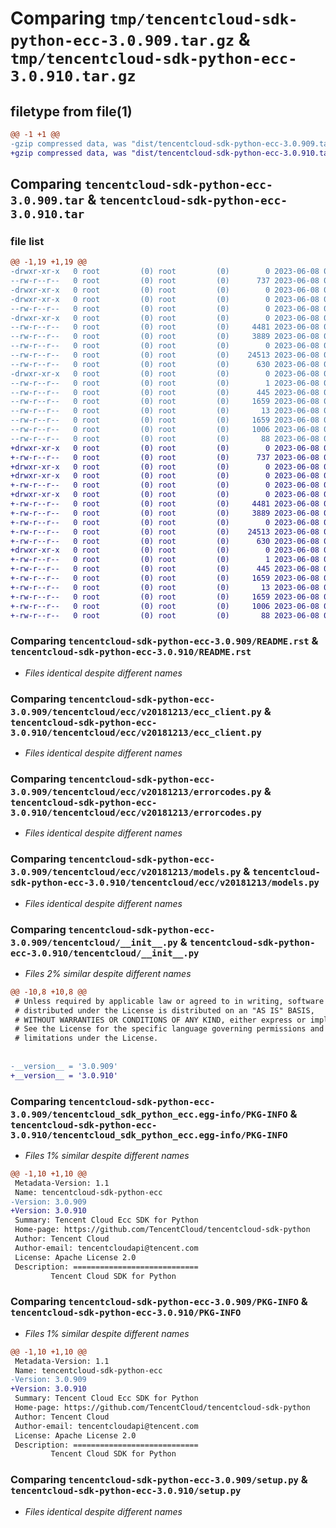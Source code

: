 # Comparing `tmp/tencentcloud-sdk-python-ecc-3.0.909.tar.gz` & `tmp/tencentcloud-sdk-python-ecc-3.0.910.tar.gz`

## filetype from file(1)

```diff
@@ -1 +1 @@
-gzip compressed data, was "dist/tencentcloud-sdk-python-ecc-3.0.909.tar", last modified: Thu Jun  8 00:24:05 2023, max compression
+gzip compressed data, was "dist/tencentcloud-sdk-python-ecc-3.0.910.tar", last modified: Thu Jun  8 09:09:48 2023, max compression
```

## Comparing `tencentcloud-sdk-python-ecc-3.0.909.tar` & `tencentcloud-sdk-python-ecc-3.0.910.tar`

### file list

```diff
@@ -1,19 +1,19 @@
-drwxr-xr-x   0 root         (0) root         (0)        0 2023-06-08 00:24:05.000000 tencentcloud-sdk-python-ecc-3.0.909/
--rw-r--r--   0 root         (0) root         (0)      737 2023-06-08 00:24:05.000000 tencentcloud-sdk-python-ecc-3.0.909/README.rst
-drwxr-xr-x   0 root         (0) root         (0)        0 2023-06-08 00:24:05.000000 tencentcloud-sdk-python-ecc-3.0.909/tencentcloud/
-drwxr-xr-x   0 root         (0) root         (0)        0 2023-06-08 00:24:05.000000 tencentcloud-sdk-python-ecc-3.0.909/tencentcloud/ecc/
--rw-r--r--   0 root         (0) root         (0)        0 2023-06-08 00:24:05.000000 tencentcloud-sdk-python-ecc-3.0.909/tencentcloud/ecc/__init__.py
-drwxr-xr-x   0 root         (0) root         (0)        0 2023-06-08 00:24:05.000000 tencentcloud-sdk-python-ecc-3.0.909/tencentcloud/ecc/v20181213/
--rw-r--r--   0 root         (0) root         (0)     4481 2023-06-08 00:24:05.000000 tencentcloud-sdk-python-ecc-3.0.909/tencentcloud/ecc/v20181213/ecc_client.py
--rw-r--r--   0 root         (0) root         (0)     3889 2023-06-08 00:24:05.000000 tencentcloud-sdk-python-ecc-3.0.909/tencentcloud/ecc/v20181213/errorcodes.py
--rw-r--r--   0 root         (0) root         (0)        0 2023-06-08 00:24:05.000000 tencentcloud-sdk-python-ecc-3.0.909/tencentcloud/ecc/v20181213/__init__.py
--rw-r--r--   0 root         (0) root         (0)    24513 2023-06-08 00:24:05.000000 tencentcloud-sdk-python-ecc-3.0.909/tencentcloud/ecc/v20181213/models.py
--rw-r--r--   0 root         (0) root         (0)      630 2023-06-08 00:24:05.000000 tencentcloud-sdk-python-ecc-3.0.909/tencentcloud/__init__.py
-drwxr-xr-x   0 root         (0) root         (0)        0 2023-06-08 00:24:05.000000 tencentcloud-sdk-python-ecc-3.0.909/tencentcloud_sdk_python_ecc.egg-info/
--rw-r--r--   0 root         (0) root         (0)        1 2023-06-08 00:24:05.000000 tencentcloud-sdk-python-ecc-3.0.909/tencentcloud_sdk_python_ecc.egg-info/dependency_links.txt
--rw-r--r--   0 root         (0) root         (0)      445 2023-06-08 00:24:05.000000 tencentcloud-sdk-python-ecc-3.0.909/tencentcloud_sdk_python_ecc.egg-info/SOURCES.txt
--rw-r--r--   0 root         (0) root         (0)     1659 2023-06-08 00:24:05.000000 tencentcloud-sdk-python-ecc-3.0.909/tencentcloud_sdk_python_ecc.egg-info/PKG-INFO
--rw-r--r--   0 root         (0) root         (0)       13 2023-06-08 00:24:05.000000 tencentcloud-sdk-python-ecc-3.0.909/tencentcloud_sdk_python_ecc.egg-info/top_level.txt
--rw-r--r--   0 root         (0) root         (0)     1659 2023-06-08 00:24:05.000000 tencentcloud-sdk-python-ecc-3.0.909/PKG-INFO
--rw-r--r--   0 root         (0) root         (0)     1006 2023-06-08 00:24:05.000000 tencentcloud-sdk-python-ecc-3.0.909/setup.py
--rw-r--r--   0 root         (0) root         (0)       88 2023-06-08 00:24:05.000000 tencentcloud-sdk-python-ecc-3.0.909/setup.cfg
+drwxr-xr-x   0 root         (0) root         (0)        0 2023-06-08 09:09:48.000000 tencentcloud-sdk-python-ecc-3.0.910/
+-rw-r--r--   0 root         (0) root         (0)      737 2023-06-08 09:09:48.000000 tencentcloud-sdk-python-ecc-3.0.910/README.rst
+drwxr-xr-x   0 root         (0) root         (0)        0 2023-06-08 09:09:48.000000 tencentcloud-sdk-python-ecc-3.0.910/tencentcloud/
+drwxr-xr-x   0 root         (0) root         (0)        0 2023-06-08 09:09:48.000000 tencentcloud-sdk-python-ecc-3.0.910/tencentcloud/ecc/
+-rw-r--r--   0 root         (0) root         (0)        0 2023-06-08 09:09:48.000000 tencentcloud-sdk-python-ecc-3.0.910/tencentcloud/ecc/__init__.py
+drwxr-xr-x   0 root         (0) root         (0)        0 2023-06-08 09:09:48.000000 tencentcloud-sdk-python-ecc-3.0.910/tencentcloud/ecc/v20181213/
+-rw-r--r--   0 root         (0) root         (0)     4481 2023-06-08 09:09:48.000000 tencentcloud-sdk-python-ecc-3.0.910/tencentcloud/ecc/v20181213/ecc_client.py
+-rw-r--r--   0 root         (0) root         (0)     3889 2023-06-08 09:09:48.000000 tencentcloud-sdk-python-ecc-3.0.910/tencentcloud/ecc/v20181213/errorcodes.py
+-rw-r--r--   0 root         (0) root         (0)        0 2023-06-08 09:09:48.000000 tencentcloud-sdk-python-ecc-3.0.910/tencentcloud/ecc/v20181213/__init__.py
+-rw-r--r--   0 root         (0) root         (0)    24513 2023-06-08 09:09:48.000000 tencentcloud-sdk-python-ecc-3.0.910/tencentcloud/ecc/v20181213/models.py
+-rw-r--r--   0 root         (0) root         (0)      630 2023-06-08 09:09:48.000000 tencentcloud-sdk-python-ecc-3.0.910/tencentcloud/__init__.py
+drwxr-xr-x   0 root         (0) root         (0)        0 2023-06-08 09:09:48.000000 tencentcloud-sdk-python-ecc-3.0.910/tencentcloud_sdk_python_ecc.egg-info/
+-rw-r--r--   0 root         (0) root         (0)        1 2023-06-08 09:09:48.000000 tencentcloud-sdk-python-ecc-3.0.910/tencentcloud_sdk_python_ecc.egg-info/dependency_links.txt
+-rw-r--r--   0 root         (0) root         (0)      445 2023-06-08 09:09:48.000000 tencentcloud-sdk-python-ecc-3.0.910/tencentcloud_sdk_python_ecc.egg-info/SOURCES.txt
+-rw-r--r--   0 root         (0) root         (0)     1659 2023-06-08 09:09:48.000000 tencentcloud-sdk-python-ecc-3.0.910/tencentcloud_sdk_python_ecc.egg-info/PKG-INFO
+-rw-r--r--   0 root         (0) root         (0)       13 2023-06-08 09:09:48.000000 tencentcloud-sdk-python-ecc-3.0.910/tencentcloud_sdk_python_ecc.egg-info/top_level.txt
+-rw-r--r--   0 root         (0) root         (0)     1659 2023-06-08 09:09:48.000000 tencentcloud-sdk-python-ecc-3.0.910/PKG-INFO
+-rw-r--r--   0 root         (0) root         (0)     1006 2023-06-08 09:09:48.000000 tencentcloud-sdk-python-ecc-3.0.910/setup.py
+-rw-r--r--   0 root         (0) root         (0)       88 2023-06-08 09:09:48.000000 tencentcloud-sdk-python-ecc-3.0.910/setup.cfg
```

### Comparing `tencentcloud-sdk-python-ecc-3.0.909/README.rst` & `tencentcloud-sdk-python-ecc-3.0.910/README.rst`

 * *Files identical despite different names*

### Comparing `tencentcloud-sdk-python-ecc-3.0.909/tencentcloud/ecc/v20181213/ecc_client.py` & `tencentcloud-sdk-python-ecc-3.0.910/tencentcloud/ecc/v20181213/ecc_client.py`

 * *Files identical despite different names*

### Comparing `tencentcloud-sdk-python-ecc-3.0.909/tencentcloud/ecc/v20181213/errorcodes.py` & `tencentcloud-sdk-python-ecc-3.0.910/tencentcloud/ecc/v20181213/errorcodes.py`

 * *Files identical despite different names*

### Comparing `tencentcloud-sdk-python-ecc-3.0.909/tencentcloud/ecc/v20181213/models.py` & `tencentcloud-sdk-python-ecc-3.0.910/tencentcloud/ecc/v20181213/models.py`

 * *Files identical despite different names*

### Comparing `tencentcloud-sdk-python-ecc-3.0.909/tencentcloud/__init__.py` & `tencentcloud-sdk-python-ecc-3.0.910/tencentcloud/__init__.py`

 * *Files 2% similar despite different names*

```diff
@@ -10,8 +10,8 @@
 # Unless required by applicable law or agreed to in writing, software
 # distributed under the License is distributed on an "AS IS" BASIS,
 # WITHOUT WARRANTIES OR CONDITIONS OF ANY KIND, either express or implied.
 # See the License for the specific language governing permissions and
 # limitations under the License.
 
 
-__version__ = '3.0.909'
+__version__ = '3.0.910'
```

### Comparing `tencentcloud-sdk-python-ecc-3.0.909/tencentcloud_sdk_python_ecc.egg-info/PKG-INFO` & `tencentcloud-sdk-python-ecc-3.0.910/tencentcloud_sdk_python_ecc.egg-info/PKG-INFO`

 * *Files 1% similar despite different names*

```diff
@@ -1,10 +1,10 @@
 Metadata-Version: 1.1
 Name: tencentcloud-sdk-python-ecc
-Version: 3.0.909
+Version: 3.0.910
 Summary: Tencent Cloud Ecc SDK for Python
 Home-page: https://github.com/TencentCloud/tencentcloud-sdk-python
 Author: Tencent Cloud
 Author-email: tencentcloudapi@tencent.com
 License: Apache License 2.0
 Description: ============================
         Tencent Cloud SDK for Python
```

### Comparing `tencentcloud-sdk-python-ecc-3.0.909/PKG-INFO` & `tencentcloud-sdk-python-ecc-3.0.910/PKG-INFO`

 * *Files 1% similar despite different names*

```diff
@@ -1,10 +1,10 @@
 Metadata-Version: 1.1
 Name: tencentcloud-sdk-python-ecc
-Version: 3.0.909
+Version: 3.0.910
 Summary: Tencent Cloud Ecc SDK for Python
 Home-page: https://github.com/TencentCloud/tencentcloud-sdk-python
 Author: Tencent Cloud
 Author-email: tencentcloudapi@tencent.com
 License: Apache License 2.0
 Description: ============================
         Tencent Cloud SDK for Python
```

### Comparing `tencentcloud-sdk-python-ecc-3.0.909/setup.py` & `tencentcloud-sdk-python-ecc-3.0.910/setup.py`

 * *Files identical despite different names*

